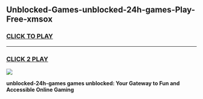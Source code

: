 
## Unblocked-Games-unblocked-24h-games-Play-Free-xmsox
<h3>
<a href="https://premium76.site?title=unblocked-24h-games&ref=10A">CLICK TO PLAY</a></h3>
<hr>

<h3>
<a href="https://premium76.site?title=unblocked-24h-games&ref=10A">CLICK 2 PLAY</a>
  
</h3>

<a href="https://premium76.site?title=unblocked-24h-games&ref=10A"><img src="https://clearcache.store/games.png"></a>


**unblocked-24h-games games unblocked: Your Gateway to Fun and Accessible Online Gaming**
